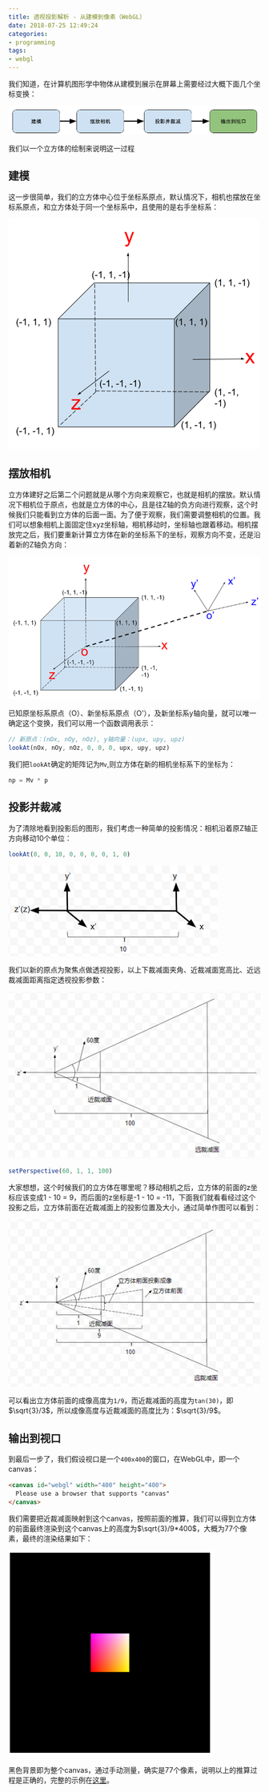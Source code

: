 ```yaml
---
title: 透视投影解析 - 从建模到像素（WebGL）
date: 2018-07-25 12:49:24
categories:
- programming
tags: 
- webgl
---
```


我们知道，在计算机图形学中物体从建模到展示在屏幕上需要经过大概下面几个坐标变换：

![steps](..\images\steps.png)

我们以一个立方体的绘制来说明这一过程

## 建模

这一步很简单，我们的立方体中心位于坐标系原点，默认情况下，相机也摆放在坐标系原点，和立方体处于同一个坐标系中，且使用的是右手坐标系：

![default cube](..\images\default-cube.png)

## 摆放相机

立方体建好之后第二个问题就是从哪个方向来观察它，也就是相机的摆放。默认情况下相机位于原点，也就是立方体的中心，且是往Z轴的负方向进行观察，这个时候我们只能看到立方体的后面一面。为了便于观察，我们需要调整相机的位置。我们可以想象相机上面固定住xyz坐标轴，相机移动时，坐标轴也跟着移动。相机摆放完之后，我们要重新计算立方体在新的坐标系下的坐标，观察方向不变，还是沿着新的Z轴负方向：

![default-cube-2](../images/default-cube-2.png)

已知原坐标系原点（O）、新坐标系原点（O'），及新坐标系y轴向量，就可以唯一确定这个变换，我们可以用一个函数调用表示：

```javascript
// 新原点：(nOx, nOy, nOz), y轴向量：(upx, upy, upz)
lookAt(nOx, nOy, nOz, 0, 0, 0, upx, upy, upz)
```

我们把`lookAt`确定的矩阵记为`Mv`,则立方体在新的相机坐标系下的坐标为：

```javascript
np = Mv * p
```

## 投影并裁减

为了清除地看到投影后的图形，我们考虑一种简单的投影情况：相机沿着原Z轴正方向移动10个单位：

```javascript
lookAt(0, 0, 10, 0, 0, 0, 0, 1, 0)
```

![1537254455887](../images/1537254455887.png)

我们以新的原点为聚焦点做透视投影，以上下裁减面夹角、近裁减面宽高比、近远裁减面距离指定透视投影参数：

![1537255932260](../images/1537255932260.png)

```javascript
setPerspective(60, 1, 1, 100)
```

大家想想，这个时候我们的立方体在哪里呢？移动相机之后，立方体的前面的z坐标应该变成1 - 10 = 9，而后面的z坐标是-1 - 10 = -11，下面我们就看看经过这个投影之后，立方体前面在近裁减面上的投影位置及大小，通过简单作图可以看到：

![1537257435923](../images/1537257435923.png)

可以看出立方体前面的成像高度为`1/9`，而近裁减面的高度为`tan(30)`，即$\sqrt{3}/3$，所以成像高度与近裁减面的高度比为：$\sqrt{3}/9$。

## 输出到视口

到最后一步了，我们假设视口是一个`400x400`的窗口，在WebGL中，即一个canvas：

```html
<canvas id="webgl" width="400" height="400">
  Please use a browser that supports "canvas"
</canvas>
```

我们需要把近裁减面映射到这个canvas，按照前面的推算，我们可以得到立方体的前面最终渲染到这个canvas上的高度为$\sqrt{3}/9*400$，大概为77个像素，最终的渲染结果如下：

![1537258598407](../images/1537258598407.png)

黑色背景即为整个canvas，通过手动测量，确实是77个像素，说明以上的推算过程是正确的，完整的示例在[这里](../webgl-guide/ch07/HelloCube.html)。